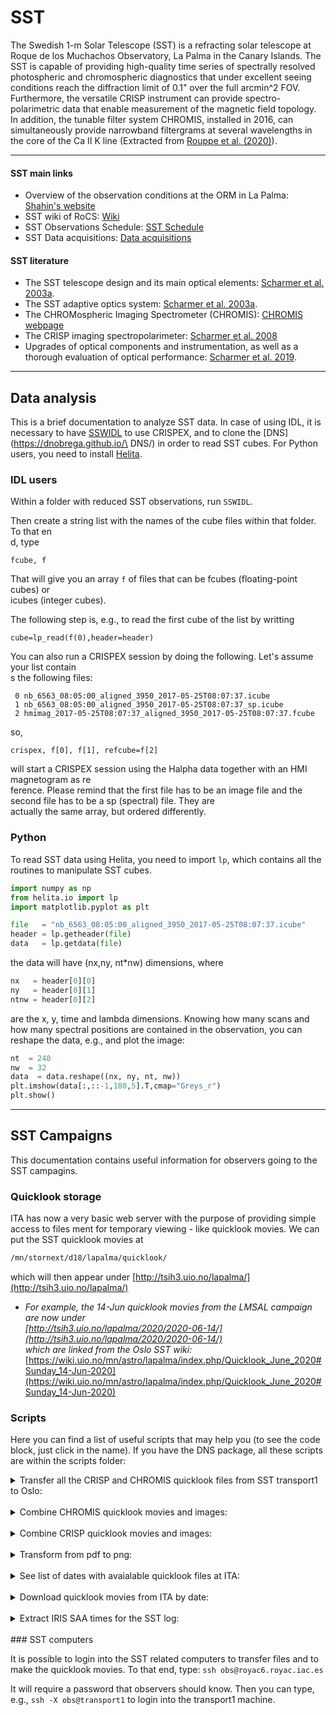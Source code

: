 # SST

The Swedish 1-m Solar Telescope (SST) is a refracting solar telescope at Roque de los Muchachos Observatory, La Palma in the Canary Islands.
The SST is capable of providing high-quality time series of spectrally resolved photospheric and chromospheric diagnostics that under excellent seeing conditions reach the diffraction limit of 0.1" over the full arcmin^2 FOV. Furthermore, the versatile CRISP instrument can provide spectro-polarimetric data that enable measurement of the magnetic field topology. In addition, the tunable filter system CHROMIS, installed in 2016, can simultaneously provide narrowband filtergrams at several wavelengths in the core of the Ca II K line (Extracted from [Rouppe et al. (2020)](https://ui.adsabs.harvard.edu/abs/2020A%26A...641A.146R/abstract)).

___
#### SST main links

- Overview of the observation conditions at the ORM in La Palma: [Shahin's website](https://shahin.website/sst/)
- SST wiki of RoCS: [Wiki](https://wiki.uio.no/mn/astro/lapalma/)
- SST Observations Schedule: [SST Schedule](https://dubshen.astro.su.se/wiki/index.php/Observations_schedule_2021)
- SST Data acquisitions: [Data acquisitions](https://dubshen.astro.su.se/wiki/index.php/Data_acquisitions)

#### SST literature

- The SST telescope design and its main optical elements: [Scharmer et al. 2003a](https://ui.adsabs.harvard.edu/abs/2003SPIE.4853..341S/abstract).
- The SST adaptive optics system: [Scharmer et al. 2003a](https://ui.adsabs.harvard.edu/abs/2003SPIE.4853..370S/abstract).
- The CHROMospheric Imaging Spectrometer (CHROMIS): [CHROMIS webpage](https://dubshen.astro.su.se/wiki/index.php/CHROMIS) 
- The CRISP imaging spectropolarimeter: [Scharmer et al. 2008](https://ui.adsabs.harvard.edu/abs/2008ApJ...689L..69S/abstract)
- Upgrades of optical components and instrumentation, as well as a thorough evaluation of optical performance: [Scharmer et al. 2019](https://ui.adsabs.harvard.edu/abs/2019A%26A...626A..55S/abstract).

___
## Data analysis

This is a brief documentation to analyze SST data. In case of using IDL, it is necessary to have [SSWIDL](https://dnobrega.github.io/DNS/idl/#sswidl) to use CRISPEX, and to clone the [DNS](https://dnobrega.github.io/\
DNS/) in order to read SST cubes. For Python users, you need
to install [Helita](https://dnobrega.github.io/DNS/python/#helita).

### IDL users

Within a folder with reduced SST observations, run ```SSWIDL```.

Then create a string list with the names of the cube files within that folder. To that en\
d, type
``` IDL
fcube, f
```

That will give you an array ```f``` of files that can be fcubes (floating-point cubes) or\
 icubes (integer cubes).

The following step is, e.g., to read the first cube of the list by writting
``` IDL
cube=lp_read(f(0),header=header)
```
You can also run a CRISPEX session by doing the following. Let's assume your list contain\
s the following files:
``` IDL
 0 nb_6563_08:05:00_aligned_3950_2017-05-25T08:07:37.icube
 1 nb_6563_08:05:00_aligned_3950_2017-05-25T08:07:37_sp.icube
 2 hmimag_2017-05-25T08:07:37_aligned_3950_2017-05-25T08:07:37.fcube
```
so,
``` IDL
crispex, f[0], f[1], refcube=f[2]
```
will start a CRISPEX session using the Halpha data together with an HMI magnetogram as re\
ference. Please remind that the first
file has to be an image file and the second file has to be a sp (spectral) file. They are\
 actually the same array, but
ordered differently.

### Python

To read SST data using Helita, you need to import ```lp```, which contains
all the routines to manipulate SST cubes. 

```python
import numpy as np
from helita.io import lp
import matplotlib.pyplot as plt

file   = "nb_6563_08:05:00_aligned_3950_2017-05-25T08:07:37.icube"
header = lp.getheader(file)
data   = lp.getdata(file)
```
the data will have (nx,ny, nt*nw) dimensions, where 
```python
nx   = header[0][0]
ny   = header[0][1]
ntnw = header[0][2]
```
are the x, y, time and lambda dimensions. Knowing how many scans and
how many spectral positions are contained in the observation, you
can reshape the data, e.g., and plot the image:
```python
nt  = 240
nw  = 32
data  = data.reshape((nx, ny, nt, nw))
plt.imshow(data[:,::-1,180,5].T,cmap="Greys_r")
plt.show()
```

___
## SST Campaigns

This documentation contains useful information for observers going to the SST campagins. 

### Quicklook storage

ITA has now a very basic web server with the purpose of providing simple access to files ment for temporary viewing - like quicklook movies. 
We can put the SST quicklook movies at 

```bash
/mn/stornext/d18/lapalma/quicklook/
```

which will then appear under [http://tsih3.uio.no/lapalma/](http://tsih3.uio.no/lapalma/)

 -  _For example, the 14-Jun quicklook movies from the LMSAL campaign are now under     
 [http://tsih3.uio.no/lapalma/2020/2020-06-14/](http://tsih3.uio.no/lapalma/2020/2020-06-14/)   
 which are linked from the Oslo SST wiki:_ 
 [https://wiki.uio.no/mn/astro/lapalma/index.php/Quicklook_June_2020#Sunday_14-Jun-2020](https://wiki.uio.no/mn/astro/lapalma/index.php/Quicklook_June_2020#Sunday_14-Jun-2020)
 
### Scripts

Here you can find a list of useful scripts that may help you (to see the code block, just click in the name). If you have the DNS package, all these scripts are within the scripts folder:

<details>
 <summary>Transfer all the CRISP and CHROMIS quicklook files from SST transport1 to Oslo: </summary>
 <p>
 
 ```bash
 #!/bin/bash

 #------------------------------------------------------------------------------------------
 # DATE
 default_date=`date +"%Y.%m.%d"`
 read -p "Enter date with format YYYY.MM.DD ($default_date): " userdate
 : "${userdate:=$default_date}"
 year=${userdate:0:4}
 month=${userdate:5:2}
 day=${userdate:8:2}
 #------------------------------------------------------------------------------------------

 #------------------------------------------------------------------------------------------
 # LOCATION OF THE QUICKLOOK MOVIES
 crisp_folder="/scratch/obs/$userdate/CRISP/quicklook/"
 chromis_folder="/scratch/obs/$userdate/CHROMIS/quicklook/"
 echo "Preparing to transfer quicklook files from the following folders: "
 echo $crisp_folder
 echo $chromis_folder
 #------------------------------------------------------------------------------------------

 #------------------------------------------------------------------------------------------
 # OSLO DESTINATION
 default_folder="/mn/stornext/d18/lapalma/quicklook/$year/$year-$month-$day/"
 read -p "Enter destination at ITA ($default_folder): " ita_folder
 : "${ita_folder:=$default_folder}"
 #------------------------------------------------------------------------------------------

 #------------------------------------------------------------------------------------------
 # OSLO USER
 default_user=desiveri
 read -p "Enter your UiO username ($default_user): " username
 : "${username:=$default_user}"
 #------------------------------------------------------------------------------------------

 #------------------------------------------------------------------------------------------
 # RSYNC TO OSLO
 rsync -avzP \
       --prune-empty-dirs \
       $crisp_folder $chromis_folder \
       --rsync-path="mkdir -p $ita_folder && rsync" \
       $username@tsih.uio.no:$ita_folder
 #------------------------------------------------------------------------------------------
 ```
 </p>
</details> 
<br/>
<details>
 <summary>Combine CHROMIS quicklook movies and images:</summary>
 <p>
 
 ```bash
 #!/bin/bash
 quickfile1=$1
 quickfile2=$2
 image_format=.jpg
 movie_format=.mov
 	
 temp=*$quickfile1*$image_format
 header=$( echo $temp | sed -e 's/\(quick_...................\).*/\1/')
 image=$header"${jj//:}"$image_format 
 movie=$header"${jj//:}"$movie_format
 ysize=$(ffprobe -v error -select_streams v:0 -show_entries stream=height -of csv=s=x:p=0 *$quickfile1*$image_format)
 
 echo "---------------------------------------------------------------------"
 echo "Creating $image"
 ffmpeg -i *$quickfile1*$image_format -i \
           *$quickfile2*$image_format    \
	   -q:v 1 -filter_complex vstack=inputs=2 $image \
    -hide_banner -loglevel error
 echo "---------------------------------------------------------------------"
 echo "Creating $movie"
 ffmpeg -i *$quickfile1*$movie_format -i \
           *$quickfile2*$movie_format    \
           -filter_complex vstack=inputs=2 \
           $movie \
    -hide_banner -loglevel error
 ```
 </p>
</details> 
<br/>
<details>
 <summary>Combine CRISP quicklook movies and images:</summary>
 <p>

 ```bash
 #!/bin/bash
 quickfile1=$1
 quickfile2=$2
 quickfile3=$3
 image_format=.jpg
 movie_format=.mov

 temp=*$quickfile1*$image_format
 header=$( echo $temp | sed -e 's/\(quick_...................\).*/\1/')
 image=$header"${jj//:}"$image_format 
 movie=$header"${jj//:}"$movie_format
 echo "---------------------------------------------------------------------"
 echo "Creating $image"
 ffmpeg -i *$quickfile1*$image_format -i \
           *$quickfile2*$image_format -i \
           *$quickfile3*$image_format      \
           -q:v 1 -filter_complex hstack=inputs=3 $image \
    -hide_banner -loglevel error
 echo "---------------------------------------------------------------------"
 echo "Creating $movie"
 ffmpeg -i *$quickfile1*$movie_format -i \
           *$quickfile2*$movie_format -i \
           *$quickfile3*$movie_format      \
           -filter_complex hstack=inputs=3 $movie \
    -hide_banner -loglevel error
 ```
 </p>
</details> 
<br/>  
<details>
 <summary>Transform from pdf to png:</summary>
 <p>

 To use this script is necessary to install 
```bash
 brew install poppler 
``` 
which contains the main command to use (pdftoppm). Note that the instalation takes a while. After that, you can use the following script which will transform all the pdf file in the folder and subfolders to png files.
  
 ```bash
 #!/bin/bash

 echo "-------------------------------------------------"
 echo "Transforming from pdf to png the following files:"
 filelist=`find . -type f -name '*.pdf'`
 for ii in ${filelist}; do
     echo $ii
     pdftoppm $ii $ii -png
 done
 ```
 </p>
</details> 
<br/>  

<details>
 <summary>See list of dates with avaialable quicklook files at ITA:</summary>
 <p>
  
 ```bash
 #!/bin/bash                                                                                                                    
 for year in $(curl -s http://tsih3.uio.no/lapalma/ |
                   grep '\[DIR\]' |
                   sed 's/.*href="//' |
                   sed 's/".*//'
              ); do
     echo "---------------------------"
     echo $year
     echo "---------------------------"
     for date in $(curl -s http://tsih3.uio.no/lapalma/$year |
                       grep '\[DIR\]' |
                       sed 's/.*href="//' |
                       sed 's/".*//'); do
         echo $date
     done
 done
 ```
  
 </p>
</details> 
<br/>
<details>
 <summary>Download quicklook movies from ITA by date:</summary>
 <p>


 ```bash
 #!/bin/bash
 web="http://tsih3.uio.no/lapalma/"
 input=$1

 if [ ${#input} -eq 0 ]
 then
     folder=$web
     read -p "Do you want to download all the available movies from "$folder" [y/n]: " yn
     case $yn in
  [Yy]* ) wget -c -r -l 3 -q --show-progress --cut-dirs=1 -nH --no-parent --reject="index.html*" $folder;;
  [Nn]* ) break;;
     esac			
 fi

 if [ ${#input} -eq 4 ]
 then
     folder=$web$input"/"
     wget -c -r -l 2 -q --show-progress --cut-dirs=1 -nH --no-parent --reject="index.html*" $folder
 fi

 if [ ${#input} -eq 7 ]
 then
     temp=(${input//-/ })
     year=${temp[0]}
     folder=$web$year"/"
     echo $folder
     echo  ${input}*
     for date in $(curl -s $folder |
                       grep '\[DIR\]' |
                       sed 's/.*href="//' |
                       sed 's/".*//'); do
  if [[ "$date" == "$input"* ]]; then
      echo $date
      wget -c -r -l 2 -q --show-progress --cut-dirs=1 -nH --no-parent --reject="index.html*" $folder"/"$date
  fi
     done
 fi

 if [ ${#input} -eq 10 ]
 then
     temp=(${input//-/ })
     year=${temp[0]}
     folder=$web$year"/"$input"/"
     wget -c -r -l 2 -q --show-progress --cut-dirs=1 -nH --no-parent --reject="index.html*" $folder
 fi
 ```

 </p>
</details> 
<br/>
<details>
 <summary>Extract IRIS SAA times for the SST log:</summary>
 <p>

 This scripts extracts the IRIS SAA times and copy them in your clipboard on MacOs systems.
 ```bash
 #!/bin/bash
 ###########################################################################################################
 # IRIS_SAA 
 #
 # This scripts automatically extracts the IRIS SAA times of the current day.
 # This information is located within TIM in https://iris.lmsal.com/health-safety/timeline/
 # After extracting them, the script copies them in your clipboard,
 # so you can paste the IRIS SAA times in the SST Github wiki.
 #
 # NOTE: Please note that for weekends, the script will provide the SAA dates
 # for Saturday, Sunday and Monday in a single block.
 #
 # Current version is designed for MacOs systems.
 # For Linux, define the following alias (if you have X installed):
 #     alias pbcopy='xsel --clipboard --input'
 #     alias pbpaste='xsel --clipboard --output'
 # or in case you use xclip:
 #     alias pbcopy='xclip -selection clipboard'
 #     alias pbpaste='xclip -selection clipboard -o'
 #
 #
 # You should obtain in your clipboard a result with the following format:
 #
 # > 07:xx - 08:xx IRIS in SAA
 # > 08:xx - 09:xx IRIS in SAA     
 # > 09:xx - 09:xx IRIS in SAA     
 # > 10:xx - 11:xx IRIS in SAA     
 #
 # v1.0: 2022-06-28. Daniel Nobrega-Siverio: desiveri@astro.uio.no
 #
 ###########################################################################################################

 # IRIS TIM Webpage
 web="https://iris.lmsal.com/health-safety/timeline/iris_tim_archive"
 # Current day
 year=`date +"%Y"`
 month=`date +"%m"`
 day=`date +"%d"` 
 web=$web"/"$year"/"$month"/"$day"/" 

 # It looks for all the available versions of the TIM.
 # It extracts them and it takes the name of the latest version: 
 iris_tim=`curl -s $web | grep ".txt" | sed 's/.*timeline_//' | sed 's/\.txt.*//' | sort -nr | head -1`

 # It greeps for the initial (SAAI) and ending (SAAO) times within the webpage,
 # creating two temporary files that store that information.
 web=$web"iris_tim_"$iris_tim
 echo "Getting IRIS SAA from: "$web
 curl -s $web | grep SAAI | awk '{print $2}' | sed -e 's/\(:..\).*/\1/' | sed -e 's/^/> /' > saai.txt
 curl -s $web | grep SAAO | awk '{print $2}' | sed 's/\(:..\).*/\1/' | sed -e 's/$/ IRIS in SAA/' > saao.txt
 # It puts together the SAAI and SAAO times for the Markdown wiki, and removes the temporary files
 paste -d "~" saai.txt saao.txt | sed 's/~/ - /' | pbcopy -selection c
 rm saai.txt
 rm saao.txt
 ```
 The script automatically finds the timeline for the current day within TIM in the following webpage (Please note that for weekends, the TIM link will provide the SAA dates for Saturday, Sunday and Monday):
 [IRIS_SAA](https://iris.lmsal.com/health-safety/timeline/)

 For Linux, if you have X installed you may define an equivalent to pbcopy from MacOS in this way :
 ```bash
 alias pbcopy='xsel --clipboard --input'
 alias pbpaste='xsel --clipboard --output'
 ```
 or with xclip:
 ```bash
 alias pbcopy='xclip -selection clipboard'
 alias pbpaste='xclip -selection clipboard -o'
 ```
 </p>
</details> 

<br/>
### SST computers

It is possible to login into the SST related computers to transfer files and to make the
quicklook movies. To that end, type:
``` ssh obs@royac6.royac.iac.es ```

It will require a password that observers should know. Then you can type, e.g., ``` ssh -X obs@transport1 ``` to login into the transport1 machine.
